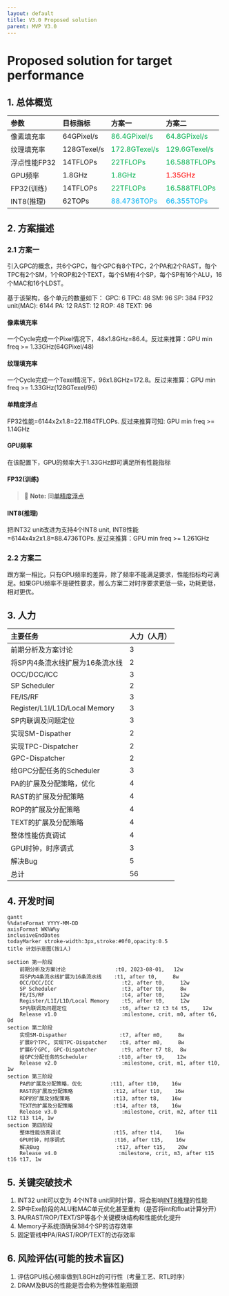 ```yaml
---
layout: default
title: V3.0 Proposed solution
parent: MVP V3.0
---
```


# Proposed solution for target performance

## 1. 总体概览

|参数           |目标指标     | 方案一         | 方案二         |
|:--            |:--         |:--             |:--            |
|像素填充率     |64GPixel/s   |<font color="#00B050">86.4GPixel/s    |<font color="#00B050">64.8GPixel/s   |
|纹理填充率     |128GTexel/s  |<font color="#00B050">172.8GTexel/s   |<font color="#00B050">129.6GTexel/s   |
|浮点性能FP32   |14TFLOPs     |<font color="#00B050">22TFLOPs        |<font color="#00B050">16.588TFLOPs   |
|GPU频率        |1.8GHz       |<font color="#00B050">1.8GHz          |<font color="#f00"> 1.35GHz   |
|FP32(训练)     |14TFLOPs     |<font color="#00B050">22TFLOPs        |<font color="#00B050">16.588TFLOPs   |
|INT8(推理)     |62TOPs       |<font color="#00B0F0">88.4736TOPs     |<font color="#00B0F0">66.355TOPs   |

## 2. 方案描述

### 2.1 方案一

引入GPC的概念，共6个GPC，每个GPC有8个TPC，2个PA和2个RAST，每个TPC有2个SM，1个ROP和2个TEXT，每个SM有4个SP，每个SP有16个ALU，16个MAC和16个LDST。

基于该架构，各个单元的数量如下：
GPC: 6
TPC: 48
SM: 96
SP: 384
FP32 unit(MAC): 6144
PA: 12
RAST: 12
ROP: 48
TEXT: 96

#### 像素填充率

一个Cycle完成一个Pixel情况下，48x1.8GHz=86.4。反过来推算：GPU min freq >= 1.33GHz(64GPixel/48)

#### 纹理填充率

一个Cycle完成一个Texel情况下，96x1.8GHz=172.8。反过来推算：GPU min freq >= 1.33GHz(128GTexel/96)

#### 单精度浮点

FP32性能=6144x2x1.8=22.1184TFLOPs. 反过来推算可知: GPU min freq >= 1.14GHz

#### GPU频率

在该配置下，GPU的频率大于1.33GHz即可满足所有性能指标

#### FP32(训练)

> :memo: **Note:** 同[单精度浮点](#单精度浮点)

#### INT8(推理)

把INT32 unit改进为支持4个INT8 unit, INT8性能=6144x4x2x1.8=88.4736TOPs. 反过来推算：GPU min freq >= 1.261GHz

### 2.2 方案二

跟方案一相比，只有GPU频率的差异，除了频率不能满足要求，性能指标均可满足。如果GPU频率不是硬性要求，那么方案二对时序要求更低一些，功耗更低，相对更优。

## 3. 人力

|主要任务                       |人力（人月）  |
|:--                           |:--           |
|前期分析及方案讨论              |3             |
|将SP内4条流水线扩展为16条流水线  |2            |
|OCC/DCC/ICC                   |3            |
|SP Scheduler                  |2             |
|FE/IS/RF                      |3             |
|Register/L1I/L1D/Local Memory |3             |
|SP内联调及问题定位              |3             |
|实现SM-Dispather               |2             |
|实现TPC-Dispatcher             |2             |
|GPC-Dispatcher                 |2            |
|给GPC分配任务的Scheduler        |3            |
|PA的扩展及分配策略，优化         |4           |
|RAST的扩展及分配策略            |4            |
|ROP的扩展及分配策略             |4            |
|TEXT的扩展及分配策略            |4            |
|整体性能仿真调试                |4            |
|GPU时钟，时序调式               |3             |
|解决Bug                        |5             |
|总计                           |56           |

## 4. 开发时间

```mermaid
gantt
%%dateFormat YYYY-MM-DD
axisFormat WK%W%y
inclusiveEndDates
todayMarker stroke-width:3px,stroke:#0f0,opacity:0.5
title 计划示意图(按1人)

section 第一阶段
    前期分析及方案讨论                :t0, 2023-08-01,   12w
    将SP内4条流水线扩展为16条流水线    :t1, after t0,     8w
    OCC/DCC/ICC                      :t2, after t0,     12w
    SP Scheduler                     :t3, after t0,     8w   
    FE/IS/RF                         :t4, after t0,     12w  
    Register/L1I/L1D/Local Memory    :t5, after t0,     12w  
    SP内联调及问题定位                 :t6, after t2 t3 t4 t5,    12w
    Release v1.0                     :milestone, crit, m0, after t6, 0d
section 第二阶段
    实现SM-Dispather                 :t7, after m0,     8w   
    扩展8个TPC, 实现TPC-Dispatcher    :t8, after m0,     8w   
    扩展6个GPC, GPC-Dispatcher        :t9, after t7 t8,  8w   
    给GPC分配任务的Scheduler          :t10, after t9,    12w  
    Release v2.0                     :milestone, crit, m1, after t10, 1w
section 第三阶段
    PA的扩展及分配策略，优化         :t11, after t10,    16w  
    RAST的扩展及分配策略             :t12, after t10,    16w  
    ROP的扩展及分配策略              :t13, after t8,    16w  
    TEXT的扩展及分配策略             :t14, after t8,    16w  
    Release v3.0                     :milestone, crit, m2, after t11 t12 t13 t14, 1w
section 第四阶段
    整体性能仿真调试                 :t15, after t14,    16w  
    GPU时钟，时序调式                :t16, after t15,    16w  
    解决Bug                         :t17, after t15,    20w  
    Release v4.0                    :milestone, crit, m3, after t15 t16 t17, 1w    
```

## 5. 关键突破技术

1. INT32 unit可以变为 4个INT8 unit同时计算，将会影响[INT8推理](#int8推理)的性能
2. SP中Exe阶段的ALU和MAC单元优化甚至重构（是否将int和float计算分开）
3. PA/RAST/ROP/TEXT/SP等各个关键模块结构和性能优化提升
4. Memory子系统须确保384个SP的访存效率
5. 固定管线中PA/RAST/ROP/TEXT的访存效率

## 6. 风险评估(可能的技术盲区)

1. 评估GPU核心频率做到1.8GHz的可行性（考量工艺、RTL时序）
2. DRAM及BUS的性能是否会称为整体性能瓶颈
